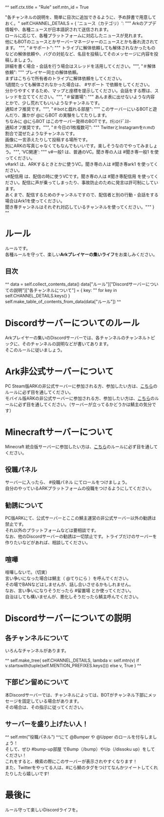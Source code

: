 ^^
self.ctx.title = "Rule"
self.mtn_id = True

"各チャンネルの説明を、簡単に目次に追加できるように、予め辞書で用意しておく。"
self.CHANNEL_DETAILS = {
    'ニュース（カテゴリ）': """
    Arkのアプデ情報や、各種ニュースが日本語訳されて送信されます。  
    ロールに応じて、各種プラットフォームに対応したニュースが見れます。  
    他にもBOTのニュースとかサーバーマネージャーのニュースとかも垂れ流されてます。
    """,
    "＃サポート": """
        トライブに解体依頼しても解体されなかったものなどの解体依頼や、バグの対処など、名目を投稿してそのメッセージに内容を投稿しましょう。  
        詳細を書く場合・会話を行う場合はスレッドを活用してください。""",
    "＃解体依頼": """
        プレイヤー同士の解体依頼。  
        まずはこちらで所有者のトライブに解体依頼をしてください。  
        1週間たっても解体されなかった場合は、 #サポート で依頼をしてください。  
        分かりやすくするため、マップと座標を提示してください。会話をする際は、スレッドを立ててください。""",
    "＃留置場": """
        あんま表に出せないような内容とかで、少し荒れてもいいようなチャンネルです。  
        通知オフ推奨です。""",
    "＃botと戯れる部屋": """
        このサーバーにいるBOTと遊んだり、誰かが @にらBOT の実験をしてたりします。  
        ちなみに @にらBOT はこのサーバー発祥のBOTです。ｵﾓｼﾛｲﾃﾞｽﾈ-  
        通知オフ推奨です。""",
    "＃今日の1枚複数可": """
        TwitterとInstagramをn:mの割合で混ぜたようなチャンネルです。  
        画像に一言添えたりして投稿する場所です。  
        別にARKの写真じゃなくてもなんでもいいです。楽しそうなのでやってみましょう。""",
    'VC関連': """
         v#一般1 は、普通のVC。聞き専の人は #聞き専一般1 を使ってください。  
         v#ark1 は、ARKするときとかに使うVC。聞き専の人は #聞き専ark1 を使ってください。  
         v#配信用 は、配信の時に使うVCです。聞き専の人は #聞き専配信用 を使ってください。配信に声が乗ってしまったり、事故防止のために発言は許可制にしています。  
        あくまで、配信するためのチャンネルですので、配信者と別の行動・会話をする場合はArk1を使ってください。  
        聞き専チャンネルはそれぞれ対応しているチャンネルを使ってください。"""
}
^^

# ルール
ルールです。  
各種ルールを守って、楽しい**Arkプレイヤーの集いライフ**をお楽しみください。

## 目次
^^
data = self.collect_contents_data()
data["ルール"]["Discordサーバーについての説明"]["各チャンネルについて"] = {
    key: "" for key in self.CHANNEL_DETAILS.keys()
}
self.make_table_of_contents_from_data(data["ルール"])
^^

# Discordサーバーについてのルール
Arkプレイヤーの集いのDiscordサーバーでは、各チャンネルのチャンネルトピックに、そのチャンネルの説明などが書いてあります。  
そこのルールに従いましょう。  

# Ark非公式サーバーについて
PC Steam版ARKの非公式サーバーに参加される方、参加したい方は、[こちら](/rule/dedicated_pc.html)のルールに必ず目を通してください。  
モバイル版ARKの非公式サーバーに参加される方、参加したい方は、[こちら](/rule/dedicated_mb.html)のルールに必ず目を通してください。（サーバーが立ってるかどうかは鯖主の気分です）  

# Minecraftサーバーについて
Minecraft 統合版サーバーに参加したい方は、[こちら](/rule/dedicated_minecraft.html)のルールに必ず目を通してください。  

## 役職パネル
サーバーに入ったら、 #役職パネル にてロールをつけましょう。  
自分のやっているARKプラットフォームの役職をつけるようにしてください。

## 勧誘について
PC版ARKにて、公式サーバーとここの鯖主運営の非公式サーバー以外の勧誘は禁止です。  
それ以外のプラットフォームなどは要相談です。  
なお、他のDiscordサーバーの勧誘は一切禁止です。トライブだけのサーバーを作りたいなどがあれば、相談してください。

## 喧嘩
喧嘩しないで。（切実）  
言い争いになった場合は鯖主（ @てりにら ）を呼んでください。  
その場でBANなどはしませんが、話し合いさせるかもしれません。  
なお、言い争いになりそうだったら #留置場 とか使ってください。  
自治はしても構いませんが、悪化しそうだったら鯖主呼んでください。

# Discordサーバーについての説明
## 各チャンネルについて
いろんなチャンネルがあります。  

^^
self.make_tree(
    self.CHANNEL_DETAILS, lambda v: self.mtn(v)
        if v.startswith(tuple(self.MENTION_PREFIXES.keys()))
        else v, True
)
^^

## 下部ピン留めについて
本Discordサーバーでは、チャンネルによっては、BOTがチャンネル下部にメッセージを固定している場合があります。  
その場合は、その指示に従ってください。

## サーバーを盛り上げたい人！
^^ self.mtn("役職パネル") ^^にて @Bumper や @Upper のロールを付与しましょう！  
そして、ぜひ #bump-up部屋 でBump（/bump）やUp（/dissoku up）をしてください！  
これをすると、検索の際にこのサーバーが表示されやすくなります！  
また、Twitterをやってる人は、<span class="hashtag">#にら鯖</span>のタグをつけてなんかツイートしてくれたりしたら嬉しいです!

# 最後に
ルール守って楽しいDiscordライフを。